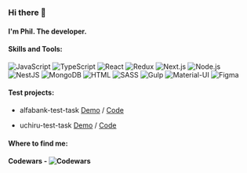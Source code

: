 ### Hi there 👋

#### I'm Phil. The developer.

#### Skills and Tools:

![JavaScript](https://img.shields.io/badge/JavaScript-gray?flat&logo=JavaScript)
![TypeScript](https://img.shields.io/badge/TypeScript-grey?flat&logo=TypeScript)
![React](https://img.shields.io/badge/React-grey?flat&logo=React)
![Redux](https://img.shields.io/badge/Redux-grey?flat&logo=Redux)
![Next.js](https://img.shields.io/badge/Next.js-grey?flat&logo=Next.js)
![Node.js](https://img.shields.io/badge/Node.js-grey?flat&logo=Node.js)  
![NestJS](https://img.shields.io/badge/Nest.js-grey?flat&logo=NestJS&logoColor=red)
![MongoDB](https://img.shields.io/badge/MongoDB-gray?flat&logo=MongoDB)
![HTML](https://img.shields.io/badge/HTML5-grey?flat&logo=HTML5)
![SASS](https://img.shields.io/badge/SASS-grey?flat&logo=Sass)
![Gulp](https://img.shields.io/badge/GULP-grey?flat&logo=gulp&logoColor=white)
![Material-UI](https://img.shields.io/badge/Material--UI-grey?flate&logo=Material-UI)
![Figma](https://img.shields.io/badge/Figma-grey?flat&logo=Figma&logoColor=white)

#### Test projects:

- alfabank-test-task [Demo](https://phildesign.github.io/alfabank-test-task/) / [Code](https://github.com/phildesign/alfabank-test-task)

- uchiru-test-task [Demo](https://phildesign.github.io/frontend-challenge/) / [Code](https://github.com/phildesign/frontend-challenge)

#### Where to find me:

#### Codewars - ![Codewars](https://www.codewars.com/users/Phil_23/badges/micro)
